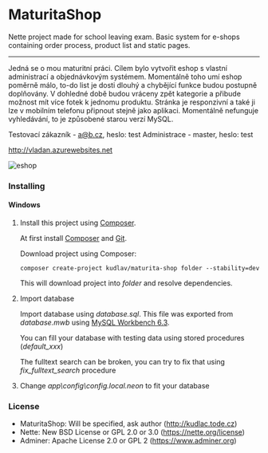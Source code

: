# MaturitaShop
Nette project made for school leaving exam. Basic system for e-shops containing order process, product list and static pages.

---
Jedná se o mou maturitní práci. Cílem bylo vytvořit eshop s vlastní administrací a objednávkovým systémem. Momentálně toho umí eshop poměrně málo, to-do list je dosti dlouhý a chybějící funkce budou postupně doplňovány. V dohledné době budou vráceny zpět kategorie a přibude možnost mít více fotek k jednomu produktu. Stránka je responzivní a také ji lze v mobilním telefonu připnout stejně jako aplikaci. Momentálně nefunguje vyhledávání, to je způsobené starou verzí MySQL.

Testovací zákazník - a@b.cz, heslo: test
Administrace - master, heslo: test

http://vladan.azurewebsites.net

![eshop](http://kudlac.tode.cz/myown/maturamac.png)

### Installing
#### Windows
1. Install this project using [Composer](https://getcomposer.org/).

   At first install [Composer](https://getcomposer.org/) and [Git](https://git-scm.com/).

   Download project using Composer:
   ```
   composer create-project kudlav/maturita-shop folder --stability=dev
   ```

   This will download project into *folder* and resolve dependencies.

2. Import database

   Import database using *database.sql*. This file was exported from *database.mwb* using [MySQL Workbench 6.3](https://downloads.mysql.com/archives/workbench/).

   You can fill your database with testing data using stored procedures (*default_xxx*)

   The fulltext search can be broken, you can try to fix that using *fix_fulltext_search* procedure
3. Change *app\config\config.local.neon*  to fit your database

### License
- MaturitaShop: Will be specified, ask author (http://kudlac.tode.cz)
- Nette: New BSD License or GPL 2.0 or 3.0 (https://nette.org/license)
- Adminer: Apache License 2.0 or GPL 2 (https://www.adminer.org)
